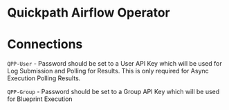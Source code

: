 # Quickpath Airflow Operator


# Connections
`QPP-User` - Password should be set to a  User API Key which will be used for Log Submission and Polling for Results. This is only required for Async Execution Polling Results.


`QPP-Group` - Password should be set to a Group API Key which will be used for Blueprint Execution


